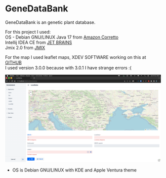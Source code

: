 # GeneDataBank
GeneDataBank is an genetic plant database.
  
For this project I used:  
OS - Debian GNU/LINUX
Java 17 from [Amazon Corretto](https://aws.amazon.com/corretto/?filtered-posts.sort-by=item.additionalFields.createdDate&filtered-posts.sort-order=desc)  
Intellij IDEA CE from [JET BRAINS](https://www.jetbrains.com/idea/)   
Jmix 2.0 from [JMIX](https://www.jmix.io//)  

For the map I used leaflet maps, XDEV SOFTWARE working on this at [GITHUB](https://github.com/xdev-software/vaadin-maps-leaflet-flow)   
I used version 3.0.0 because with 3.0.1 I have strange errors :(
  
![Screenshoot](./img/Jmix_with_map.png)   
* OS is Debian GNU/LINUX with KDE and Apple Ventura theme
